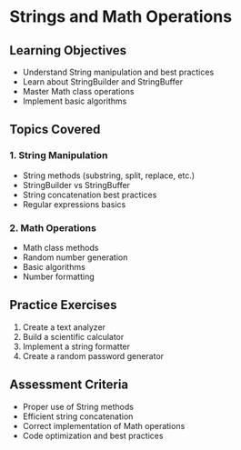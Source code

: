 # Strings and Math Operations

## Learning Objectives
- Understand String manipulation and best practices
- Learn about StringBuilder and StringBuffer
- Master Math class operations
- Implement basic algorithms

## Topics Covered

### 1. String Manipulation
- String methods (substring, split, replace, etc.)
- StringBuilder vs StringBuffer
- String concatenation best practices
- Regular expressions basics

### 2. Math Operations
- Math class methods
- Random number generation
- Basic algorithms
- Number formatting

## Practice Exercises
1. Create a text analyzer
2. Build a scientific calculator
3. Implement a string formatter
4. Create a random password generator

## Assessment Criteria
- Proper use of String methods
- Efficient string concatenation
- Correct implementation of Math operations
- Code optimization and best practices 